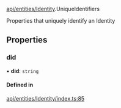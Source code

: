 [api/entities/Identity](../../../../Modules/API/Entities/Identity.md).UniqueIdentifiers

Properties that uniquely identify an Identity

## Properties

### did

• **did**: `string`

#### Defined in

[api/entities/Identity/index.ts:85](https://github.com/PolymeshAssociation/polymesh-sdk/blob/15be87e8/src/api/entities/Identity/index.ts#L85)
